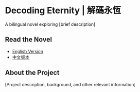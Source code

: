 # Decoding Eternity | 解碼永恆

A bilingual novel exploring [brief description]

## Read the Novel

- [English Version](/posts/2024-01-20-decoding-eternity)
- [中文版本](/posts/2024-01-20-解碼永恆)

## About the Project

[Project description, background, and other relevant information]
